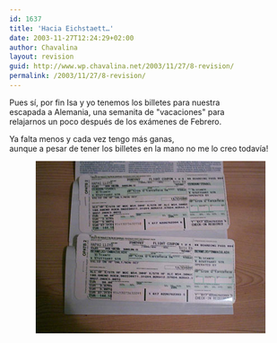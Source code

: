```yaml
---
id: 1637
title: 'Hacia Eichstaett…'
date: 2003-11-27T12:24:29+02:00
author: Chavalina
layout: revision
guid: http://www.wp.chavalina.net/2003/11/27/8-revision/
permalink: /2003/11/27/8-revision/
---
```

<p align="left">
  Pues sí, por fin <span class="alguien">Isa</span> y yo tenemos los billetes para nuestra<br /> escapada a Alemania, una semanita de "vacaciones" para<br /> relajarnos un poco después de los exámenes de Febrero.
</p>

<p align="left">
  Ya falta menos y cada vez tengo más ganas,<br /> aunque a pesar de tener los billetes en la mano no me lo creo todavía!
</p>

<p align="center">
  <img src="./imagenes/fotos/billete1.jpg" width="410" height="307" alt="billete Eichstaett" />
</p>